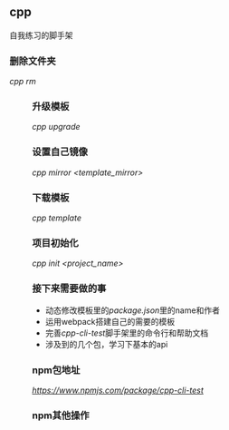 ## cpp 
自我练习的脚手架

### 删除文件夹
*cpp rm <dir>*

### 升级模板
*cpp upgrade*

### 设置自己镜像
*cpp mirror <template_mirror>*

### 下载模板
*cpp template*

### 项目初始化
*cpp init <project_name>*

### 接下来需要做的事
- 动态修改模板里的*package.json*里的name和作者
- 运用webpack搭建自己的需要的模板
- 完善*cpp-cli-test*脚手架里的命令行和帮助文档
- 涉及到的几个包，学习下基本的api

### npm包地址
*https://www.npmjs.com/package/cpp-cli-test*

### npm其他操作
